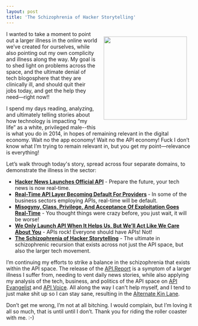 ```yaml
---
layout: post
title: 'The Schizophrenia of Hacker Storytelling'
---
```

<p><img style="padding: 15px;" src="https://s3.amazonaws.com/kinlane-productions/bw-icons/the-shining.jpg" alt="" width="225" align="right" /></p>
<p>I wanted to take a moment to point out a larger illness in the online world we&rsquo;ve created for ourselves, while also pointing out my own complicity and illness along the way. My goal is to shed light on problems across the space, and the ultimate denial of tech blogosphere that they are clinically ill, and should quit their jobs today, and get the help they need&mdash;right now!!</p>
<p>I spend my days reading, analyzing, and ultimately telling stories about how technology is impacting &ldquo;my life&rdquo; as a white, privileged male--this is what you do in 2014, in hopes of remaining relevant in the digital economy. Wait no the app economy! Wait no the API economy! Fuck I don&rsquo;t know what I&rsquo;m trying to remain relevant in, but you get my point&mdash;relevance is everything!</p>
<p>Let&rsquo;s walk through today's story, spread across four separate domains, to demonstrate the illness in the sector:</p>
<ul class="mainlist">
<li><strong><a href="http://api.report/2014/10/07/hacker-news-launches-official-api/">Hacker News Launches Official API</a></strong> - Prepare the future, your tech news is now real-time.</li>
<li><strong><a href="http://apievangelist.com/2014/10/07/the-realtime-api-layer-becoming-default-for-providers/">Real-Time API Layer Becoming Default For Providers</a> </strong>- In some of the business sectors employing APIs, real-time will be default.</li>
<li><strong><a href="http://alternate.kinlane.com/2014/10/07/misogyny-class-privilege-and-acceptance-of-exploitation-goes-realtime/">Misogyny, Class, Privilege, And Acceptance Of Exploitation Goes Real-Time</a></strong> - You thought things were crazy before, you just wait, it will be worse!</li>
<li><strong><a href="http://apivoice.com/2014/10/07/we-only-launched-an-api-when-it-helps-us-but-we-will-act-like-it-is-was-for-you/">We Only Launch API When It Helps Us, But We&rsquo;ll Act Like We Care About You</a></strong> - APIs rock! Everyone should have APIs! Not!</li>
<li><strong><a href="http://kinlane.com/2014/10/07/the-schizophrenia-of-hacker-storytelling/">The Schizophrenia of Hacker Storytelling</a></strong> - The ultimate in schizophrenic recursion that exists across not just the API space, but also the larger tech movement.</li>
</ul>
<p>I&rsquo;m continuing my efforts to strike a balance in the schizophrenia that exists within the API space. The release of the <a href="http://api.report">API.Report</a> is a symptom of a larger illness I suffer from, needing to vent daily news stories, while also applying my analysis of the tech, business, and politics of the API space on <a href="http://apievangelist.com">API Evangelist</a> and <a href="http://apivoice.com">API Voice</a>. All along the way I can't help myself, and I tend to just make shit up so I can stay sane, resulting in the <a href="http://alternate.kinlane.com/blog/">Alternate Kin Lane</a>.</p>
<p>Don&rsquo;t get me wrong, I&rsquo;m not at all bitching. I would complain, but I&rsquo;m loving it all so much, that is until until I don&rsquo;t. Thank you for riding the roller coaster with me. :-)</p>